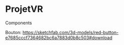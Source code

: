 # ProjetVR

Components

Bouton: https://sketchfab.com/3d-models/red-button-e7685cccf7364682bc6a7883d0b8c503#download

